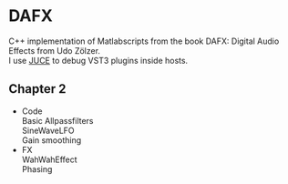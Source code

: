 # DAFX
 C++ implementation of Matlabscripts from the book DAFX: Digital Audio Effects from Udo Zölzer. \
 I use [JUCE](https://juce.com/get-juce/) to debug VST3 plugins inside hosts. 
 
## Chapter 2
 - Code \
 Basic Allpassfilters \
 SineWaveLFO \
 Gain smoothing
 - FX \
 WahWahEffect \
 Phasing
 
